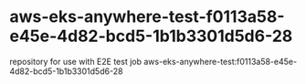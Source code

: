 # aws-eks-anywhere-test-f0113a58-e45e-4d82-bcd5-1b1b3301d5d6-28
repository for use with E2E test job aws-eks-anywhere-test:f0113a58-e45e-4d82-bcd5-1b1b3301d5d6-28
